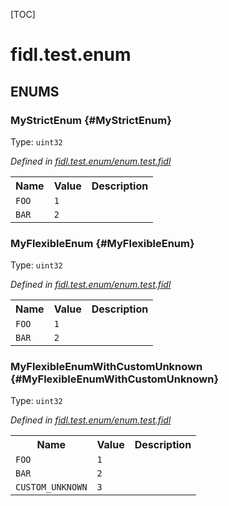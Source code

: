 [TOC]

# fidl.test.enum






## **ENUMS**

### MyStrictEnum {#MyStrictEnum}
Type: <code>uint32</code>

*Defined in [fidl.test.enum/enum.test.fidl](https://fuchsia.googlesource.com/fuchsia/+/master/enum.test.fidl#3)*



<table>
    <tr><th>Name</th><th>Value</th><th>Description</th></tr><tr id="MyStrictEnum.FOO">
            <td><code>FOO</code></td>
            <td><code>1</code></td>
            <td></td>
        </tr><tr id="MyStrictEnum.BAR">
            <td><code>BAR</code></td>
            <td><code>2</code></td>
            <td></td>
        </tr></table>

### MyFlexibleEnum {#MyFlexibleEnum}
Type: <code>uint32</code>

*Defined in [fidl.test.enum/enum.test.fidl](https://fuchsia.googlesource.com/fuchsia/+/master/enum.test.fidl#8)*



<table>
    <tr><th>Name</th><th>Value</th><th>Description</th></tr><tr id="MyFlexibleEnum.FOO">
            <td><code>FOO</code></td>
            <td><code>1</code></td>
            <td></td>
        </tr><tr id="MyFlexibleEnum.BAR">
            <td><code>BAR</code></td>
            <td><code>2</code></td>
            <td></td>
        </tr></table>

### MyFlexibleEnumWithCustomUnknown {#MyFlexibleEnumWithCustomUnknown}
Type: <code>uint32</code>

*Defined in [fidl.test.enum/enum.test.fidl](https://fuchsia.googlesource.com/fuchsia/+/master/enum.test.fidl#13)*



<table>
    <tr><th>Name</th><th>Value</th><th>Description</th></tr><tr id="MyFlexibleEnumWithCustomUnknown.FOO">
            <td><code>FOO</code></td>
            <td><code>1</code></td>
            <td></td>
        </tr><tr id="MyFlexibleEnumWithCustomUnknown.BAR">
            <td><code>BAR</code></td>
            <td><code>2</code></td>
            <td></td>
        </tr><tr id="MyFlexibleEnumWithCustomUnknown.CUSTOM_UNKNOWN">
            <td><code>CUSTOM_UNKNOWN</code></td>
            <td><code>3</code></td>
            <td></td>
        </tr></table>











